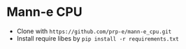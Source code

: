 # Mann-e CPU
- Clone with `https://github.com/prp-e/mann-e_cpu.git`
- Install require libes by `pip install -r requirements.txt`